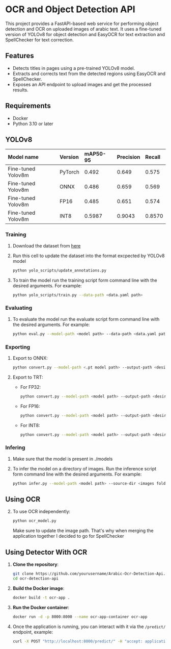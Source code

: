 # OCR and Object Detection API

This project provides a FastAPI-based web service for performing object detection and OCR on uploaded images of arabic text. It uses a fine-tuned version of YOLOv8 for object detection and EasyOCR for text extraction and SpellChecker for text correction.

## Features

- Detects titles in pages using a pre-trained YOLOv8 model.
- Extracts and corrects text from the detected regions using EasyOCR and SpellChecker.
- Exposes an API endpoint to upload images and get the processed results.

## Requirements

- Docker
- Python 3.10 or later

## YOLOv8

| Model name               | Version     |   mAP50-95    | Precision    | Recall     | 
|:------------------------ |:------------|:--------------|:------------|:------------|
| Fine-tuned Yolov8m       | PyTorch     |  0.492        | 0.649        | 0.575      |                
| Fine-tuned Yolov8m       | ONNX        |  0.486        | 0.659        | 0.569      |               
| Fine-tuned Yolov8m       | FP16        |  0.485        | 0.651        | 0.574      |               
| Fine-tuned Yolov8m       | INT8        |  0.5987       | 0.9043       | 0.8570     | 

### Training

1. Download the dataset from [here](https://www.kaggle.com/datasets/humansintheloop/arabic-documents-ocr-dataset?resource=download)

2. Run this cell to update the dataset into the format excpected by YOLOv8 model
   ```bash
   python yolo_scripts/update_annotations.py
   ```

3. To train the model run the training script form command line with the desired arguments. For example:
   ```bash
   python yolo_scripts/train.py --data-path <data.yaml path>
   ```

### Evaluating 

1. To evaluate the model run the evaluate script form command line with the desired arguments. For example:
    ```bash
    python eval.py --model-path <model path> --data-path <data.yaml path>
    ```

### Exporting 

1. Export to ONNX:
   ```bash
   python convert.py --model-path <.pt model path> --output-path <desired output path> --format onnx
   ```

2. Export to TRT:
    - For FP32:
        ```bash
        python convert.py --model-path <model path> --output-path <desired output path> --format trt --precision fp32
        ```
    - For FP16:
        ```bash
        python convert.py --model-path <model path> --output-path <desired output path> --format trt --precision fp16
        ```
    - For INT8:
        ```bash
        python convert.py --model-path <model path> --output-path <desired output path> --format trt --precision int8 --calibration_data_path <data path>
        ```

### Infering 

1. Make sure that the model is present in ./models

2. To infer the model on a directory of images. Run the inference script form command line with the desired arguments. For example:
    ```bash
    python infer.py --model-path <model path> --source-dir <images folder path>
    ```

## Using OCR
2. To use OCR independently:
    ```bash
    python ocr_model.py
    ```
   Make sure to update the image path.
   <Insert table of comparison>
   That's why when merging the application together I decided to go for SpellChecker


## Using Detector With OCR

1. **Clone the repository**:
   ```bash
   git clone https://github.com/yourusername/Arabic-Ocr-Detection-Api.git
   cd ocr-detection-api
   ```

2. **Build the Docker image**:
   ```bash
   docker build -t ocr-app .
   ```

3. **Run the Docker container**:
   ```bash
   docker run -d -p 8000:8000 --name ocr-app-container ocr-app
   ```

4. Once the application is running, you can interact with it via the `/predict/` endpoint, example: 
   ```bash
   curl -X POST "http://localhost:8000/predict/" -H "accept: application/json" -H "Content-Type: multipart/form-data" -F "file=@/path/to/your/image.jpg"
   ```


